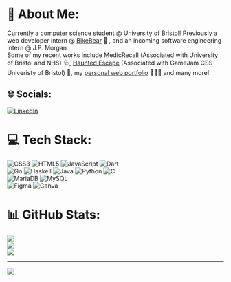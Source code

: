 # 💫 About Me:
Currently a computer science student @ University of Bristol! Previously a web developer intern @ [BikeBear](https://www.bikebear.com.my/) 🐻 , and an incoming software engineering intern @ J.P. Morgan<br>
Some of my recent works include MedicRecall (Associated with University of Bristol and NHS) 🩺, [Haunted Escape](https://github.com/rjimin/GameJam2024) (Associated with GameJam CSS Univeristy of Bristol) 👾, my [personal web portfolio](https://clarissachng.github.io/) 👩🏻‍💻 and many more!


## 🌐 Socials:
[![LinkedIn](https://img.shields.io/badge/LinkedIn-%230077B5.svg?logo=linkedin&logoColor=white)](https://linkedin.com/in/https://www.linkedin.com/in/clarissa-chng/) 

# 💻 Tech Stack:

![CSS3](https://img.shields.io/badge/css3-%231572B6.svg?style=for-the-badge&logo=css3&logoColor=white) ![HTML5](https://img.shields.io/badge/html5-%23E34F26.svg?style=for-the-badge&logo=html5&logoColor=white) ![JavaScript](https://img.shields.io/badge/javascript-%23323330.svg?style=for-the-badge&logo=javascript&logoColor=%23F7DF1E)
![Dart](https://img.shields.io/badge/dart-%230175C2.svg?style=for-the-badge&logo=dart&logoColor=white) <br>
![Go](https://img.shields.io/badge/go-%2300ADD8.svg?style=for-the-badge&logo=go&logoColor=white) ![Haskell](https://img.shields.io/badge/Haskell-5e5086?style=for-the-badge&logo=haskell&logoColor=white) ![Java](https://img.shields.io/badge/java-%23ED8B00.svg?style=for-the-badge&logo=openjdk&logoColor=white)  ![Python](https://img.shields.io/badge/python-3670A0?style=for-the-badge&logo=python&logoColor=ffdd54) ![C](https://img.shields.io/badge/c-%2300599C.svg?style=for-the-badge&logo=c&logoColor=white)  <br>
![MariaDB](https://img.shields.io/badge/MariaDB-003545?style=for-the-badge&logo=mariadb&logoColor=white) ![MySQL](https://img.shields.io/badge/mysql-4479A1.svg?style=for-the-badge&logo=mysql&logoColor=white) <br>
![Figma](https://img.shields.io/badge/figma-%23F24E1E.svg?style=for-the-badge&logo=figma&logoColor=white) ![Canva](https://img.shields.io/badge/Canva-%2300C4CC.svg?style=for-the-badge&logo=Canva&logoColor=white) 
# 📊 GitHub Stats:
![](https://github-readme-stats.vercel.app/api?username=clarissachng&theme=dracula&hide_border=false&include_all_commits=false&count_private=true)<br/>
![](https://github-readme-streak-stats.herokuapp.com/?user=clarissachng&theme=dracula&hide_border=false)<br/>
![](https://github-readme-stats.vercel.app/api/top-langs/?username=clarissachng&theme=dracula&hide_border=false&include_all_commits=false&count_private=true&layout=compact)

---
[![](https://visitcount.itsvg.in/api?id=clarissachng&label=Profile%20Views&color=5&icon=0&pretty=true)](https://visitcount.itsvg.in)

<!-- Proudly created with GPRM ( https://gprm.itsvg.in ) -->
